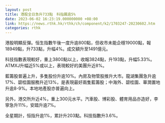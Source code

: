 ```yaml
---
layout: post
title: 港股全日急升733點　科指飆逾5%
date: 2023-06-02 16:23:19.000000000 +08:00
link: https://news.rthk.hk/rthk/ch/component/k2/1703247-20230602.htm
categories: rthk
---
```


港股明顯反彈。恒生指數午後一度升逾800點，但收市未能企穩19000點，報18949點，升733點，升幅4%。成交額升至1491億元。

科技指數表現較好，重上3800點以上，收報3824點，升193點，升幅5.33%。ATMXJ升幅近5%或以上，表現較好的美團升近8%。

藍籌股普遍上升，多隻股份升逾10%。內房及物管股推升大市。龍湖集團急升逾17%、碧桂園服務升近13%，是表現最好兩隻藍籌股；中海外、碧桂園、華潤置地升逾8-9%。本地地產股亦普遍向上。

另外，港交所升近4%，重上300元水平。汽車股、博彩股、體育用品亦造好，李寧急升11%，安踏升逾7%。

全星期計，恒指升逾1%，累計升203點。科技指數升3.6%。
